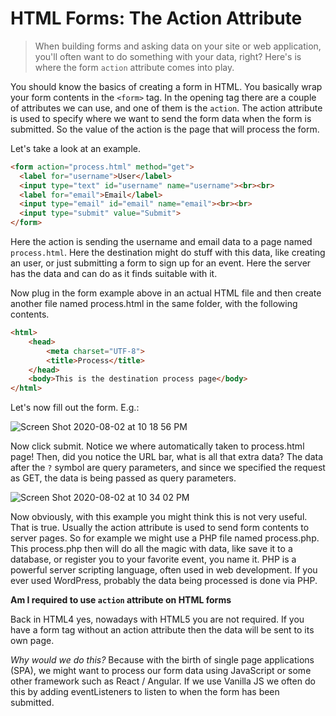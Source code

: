 # HTML Forms: The Action Attribute

> When building forms and asking data on your site or web application, you'll often want to do something with your data, right? Here's is where the form `action` attribute comes into play.

You should know the basics of creating a form in HTML. You basically wrap your form contents in the `<form>` tag. In the opening tag there are a couple of attributes we can use, and one of them is the `action`. The action attribute is used to specify where we want to send the form data when the form is submitted. So the value of the action is the page that will process the form.

Let's take a look at an example.

```html
<form action="process.html" method="get">
  <label for="username">User</label>
  <input type="text" id="username" name="username"><br><br>
  <label for="email">Email</label>
  <input type="email" id="email" name="email"><br><br>
  <input type="submit" value="Submit">
</form>
```
Here the action is sending the username and email data to a page named `process.html`. Here the destination might do stuff with this data, like creating an user, or just submitting a form to sign up for an event. Here the server has the data and can do as it finds suitable with it. 

Now plug in the form example above in an actual HTML file and then create another file named process.html in the same folder, with the following contents.

```html
<html>
    <head>
        <meta charset="UTF-8">
        <title>Process</title>
    </head>
    <body>This is the destination process page</body>
</html>
```

Let's now fill out the form. E.g.:

![Screen Shot 2020-08-02 at 10 18 56 PM](https://user-images.githubusercontent.com/15071636/89143137-25957900-d50f-11ea-9b41-01c6a1f539e7.png)

Now click submit. Notice we where automatically taken to process.html page! Then, did you notice the URL bar, what is all that extra data? The data after the `?` symbol are query parameters, and since we specified the request as GET, the data is being passed as query parameters.

![Screen Shot 2020-08-02 at 10 34 02 PM](https://user-images.githubusercontent.com/15071636/89143511-75287480-d510-11ea-89a6-8d3b872d73dd.png)

Now obviously, with this example you might think this is not very useful. That is true. Usually the action attribute is used to send form contents to server pages. So for example we might use a PHP file named process.php. This process.php then will do all the magic with data, like save it to a database, or register you to your favorite event, you name it. PHP is a powerful server scripting language, often used in web development. If you ever used WordPress, probably the data being processed is done via PHP.

**Am I required to use `action` attribute on HTML forms**

Back in HTML4 yes, nowadays with HTML5 you are not required. If you have a form tag without an action attribute then the data will be sent to its own page. 

*Why would we do this?* Because with the birth of single page applications (SPA), we might want to process our form data using JavaScript or some other framework such as React / Angular. If we use Vanilla JS we often do this by adding eventListeners to listen to when the form has been submitted.
